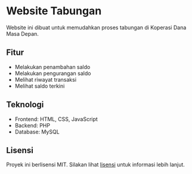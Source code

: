 # Website Tabungan

Website ini dibuat untuk memudahkan proses tabungan di Koperasi Dana Masa Depan.

## Fitur

- Melakukan penambahan saldo
- Melakukan pengurangan saldo
- Melihat riwayat transaksi
- Melihat saldo terkini

## Teknologi

- Frontend: HTML, CSS, JavaScript
- Backend: PHP
- Database: MySQL

## Lisensi

Proyek ini berlisensi MIT. Silakan lihat [lisensi](https://opensource.org/licenses/MIT) untuk informasi lebih lanjut.
